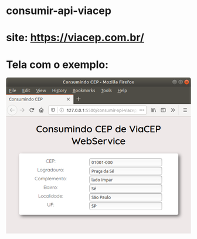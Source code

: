 # consumir-api-viacep

# site: https://viacep.com.br/


# Tela com o exemplo:
![alt text](https://raw.githubusercontent.com/ralmeidax/consumir-api-viacep/master/screen/tela-index_html.png)
